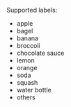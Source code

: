 Supported labels:

  * apple
  * bagel
  * banana
  * broccoli
  * chocolate sauce
  * lemon
  * orange
  * soda
  * squash
  * water bottle
  * others
